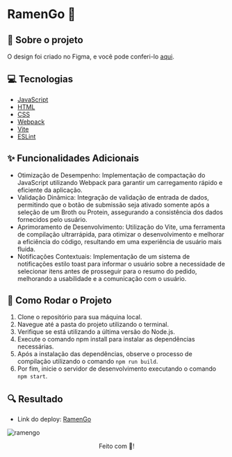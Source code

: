 # RamenGo 🍜

## :book: Sobre o projeto
O design foi criado no Figma, e você pode conferi-lo [aqui](https://www.figma.com/design/uDdX536s8ylGc6TVSstATk/RamenGo-[2022]?node-id=0-1&t=2P7roo4nHJCxxc67-0).


## :computer: Tecnologias
- [JavaScript](https://www.javascript.com/)
- [HTML](https://developer.mozilla.org/en-US/docs/Web/HTML)
- [CSS](https://developer.mozilla.org/en-US/docs/Web/CSS)
- [Webpack](https://webpack.js.org/)
- [Vite](https://vitejs.dev/)
- [ESLint](https://eslint.org/)

## :sparkles: Funcionalidades Adicionais
- Otimização de Desempenho: Implementação de compactação do JavaScript utilizando Webpack para garantir um carregamento rápido e eficiente da aplicação.
- Validação Dinâmica: Integração de validação de entrada de dados, permitindo que o botão de submissão seja ativado somente após a seleção de um Broth ou Protein, assegurando a consistência dos dados fornecidos pelo usuário.
- Aprimoramento de Desenvolvimento: Utilização do Vite, uma ferramenta de compilação ultrarrápida, para otimizar o desenvolvimento e melhorar a eficiência do código, resultando em uma experiência de usuário mais fluida.
- Notificações Contextuais: Implementação de um sistema de notificações estilo toast para informar o usuário sobre a necessidade de selecionar itens antes de prosseguir para o resumo do pedido, melhorando a usabilidade e a comunicação com o usuário.

## :rocket: Como Rodar o Projeto
1. Clone o repositório para sua máquina local.
2. Navegue até a pasta do projeto utilizando o terminal.
3. Verifique se está utilizando a última versão do Node.js.
4. Execute o comando npm install para instalar as dependências necessárias.
5. Após a instalação das dependências, observe o processo de compilação utilizando o comando `npm run build`.
6. Por fim, inicie o servidor de desenvolvimento executando o comando `npm start`.
   
## :mag: Resultado
- Link do deploy: [RamenGo](https://main--fantastic-blini-2843b5.netlify.app/)
  

![ramengo](https://github.com/GisellyPereira/RamenGo/assets/116305443/79d24606-cc52-4138-a236-9f8dd89ad03e)

<div align="center">Feito com 💜!</div>
